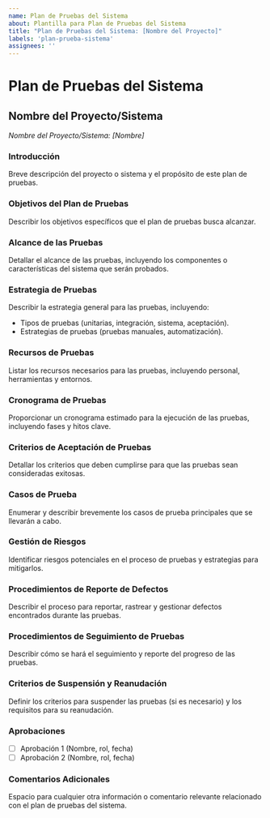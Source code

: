 ```yaml
---
name: Plan de Pruebas del Sistema
about: Plantilla para Plan de Pruebas del Sistema
title: "Plan de Pruebas del Sistema: [Nombre del Proyecto]"
labels: 'plan-prueba-sistema'
assignees: ''
---
```


# Plan de Pruebas del Sistema

## Nombre del Proyecto/Sistema
*Nombre del Proyecto/Sistema: [Nombre]*

### Introducción
Breve descripción del proyecto o sistema y el propósito de este plan de pruebas.

### Objetivos del Plan de Pruebas
Describir los objetivos específicos que el plan de pruebas busca alcanzar.

### Alcance de las Pruebas
Detallar el alcance de las pruebas, incluyendo los componentes o características del sistema que serán probados.

### Estrategia de Pruebas
Describir la estrategia general para las pruebas, incluyendo:
- Tipos de pruebas (unitarias, integración, sistema, aceptación).
- Estrategias de pruebas (pruebas manuales, automatización).

### Recursos de Pruebas
Listar los recursos necesarios para las pruebas, incluyendo personal, herramientas y entornos.

### Cronograma de Pruebas
Proporcionar un cronograma estimado para la ejecución de las pruebas, incluyendo fases y hitos clave.

### Criterios de Aceptación de Pruebas
Detallar los criterios que deben cumplirse para que las pruebas sean consideradas exitosas.

### Casos de Prueba
Enumerar y describir brevemente los casos de prueba principales que se llevarán a cabo.

### Gestión de Riesgos
Identificar riesgos potenciales en el proceso de pruebas y estrategias para mitigarlos.

### Procedimientos de Reporte de Defectos
Describir el proceso para reportar, rastrear y gestionar defectos encontrados durante las pruebas.

### Procedimientos de Seguimiento de Pruebas
Describir cómo se hará el seguimiento y reporte del progreso de las pruebas.

### Criterios de Suspensión y Reanudación
Definir los criterios para suspender las pruebas (si es necesario) y los requisitos para su reanudación.

### Aprobaciones
- [ ] Aprobación 1 (Nombre, rol, fecha)
- [ ] Aprobación 2 (Nombre, rol, fecha)

### Comentarios Adicionales
Espacio para cualquier otra información o comentario relevante relacionado con el plan de pruebas del sistema.

